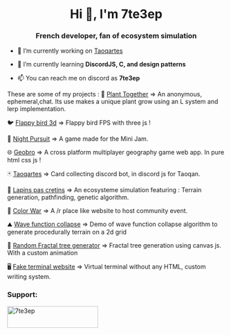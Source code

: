 <h1 align="center">Hi 👋, I'm 7te3ep</h1>
<h3 align="center">French developer, fan of ecosystem simulation</h3>

- 🔭 I’m currently working on [Taoqartes](https://taoqan.fandom.com/fr/wiki/Les_Taoqartes)

- 🌱 I’m currently learning **DiscordJS, C, and design patterns**

- 📫 You can reach me on discord as **7te3ep**

These are some of my projects : 
🍃 [Plant Together](https://plant-together.netlify.app/)
=> An anonymous, ephemeral,chat. Its use makes a unique plant grow using an L system and lerp implementation.

🐦 [Flappy bird 3d](https://7te3ep.github.io/flappyRTX/)
=> Flappy bird FPS with three js !

🎃 [Night Pursuit](https://7te3ep.itch.io/night-pursuit)
=> A game made for the Mini Jam.

🌐 [Geobro](https://geobro.online)
=> A cross platform multiplayer geography game web app. In pure html css js !

🃏 [Taoqartes](https://taoqan.fandom.com/fr/wiki/Les_Taoqartes)
=> Card collecting discord bot, in discord js for Taoqan.

🐰 [Lapins pas cretins](https://7te3ep.github.io/Lapins_Pas_Cretins/sources/front/index.html)
=> An ecosysteme simulation featuring : Terrain generation, pathfinding, genetic algorithm.

🎨 [Color War](https://thecolorwar.netlify.app/)
=> A /r place like website to host community event. 

⛰️ [Wave function collapse](https://7te3ep.github.io/WaveFunctionCollapse/)
=> Demo of wave function collapse algorithm to generate procedurally terrain on a 2d grid

🌲 [Random Fractal tree generator](https://7te3ep.github.io/fractalThreeGenerator/)
=> Fractal tree generation using canvas js. With a custom animation

🖥️ [Fake terminal website](https://7te3ep.github.io/terminalJsCanvas/)
=> Virtual terminal without any HTML, custom writing system.

<h3 align="left">Support:</h3>
<p><a href="https://www.buymeacoffee.com/7te3ep"> <img align="left" src="https://cdn.buymeacoffee.com/buttons/v2/default-yellow.png" height="50" width="210" alt="7te3ep" /></a></p><br><br>

